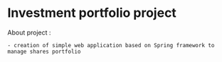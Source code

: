 # Investment portfolio project



About project :

    - creation of simple web application based on Spring framework to manage shares portfolio

